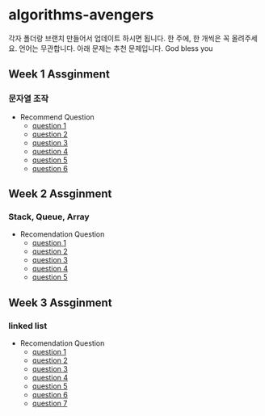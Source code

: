 # algorithms-avengers
각자 폴더랑 브랜치 만들어서 업데이트 하시면 됩니다. 한 주에, 한 개씩은 꼭 올려주세요.
언어는 무관합니다. 아래 문제는 추천 문제입니다.
God bless you
## Week 1 Assginment
### 문자열 조작
- Recommend Question
  - [question 1](https://leetcode.com/problems/valid-palindrome/)
  - [question 2](https://leetcode.com/problems/reorder-data-in-log-files/)
  - [question 3](https://leetcode.com/problems/most-common-word/submissions/)
  - [question 4](https://leetcode.com/problems/group-anagrams/)
  - [question 5](https://leetcode.com/problems/longest-palindromic-substring/)
  - [question 6](https://programmers.co.kr/learn/courses/30/lessons/42579)
## Week 2 Assginment
### Stack, Queue, Array
- Recomendation Question
  - [question 1](https://leetcode.com/problems/two-sum/)
  - [question 2](https://leetcode.com/problems/trapping-rain-water/)
  - [question 3](https://leetcode.com/problems/3sum/)
  - [question 4](https://leetcode.com/problems/array-partition-i/)
  - [question 5](https://programmers.co.kr/learn/courses/30/lessons/42583)
## Week 3 Assginment
### linked list
- Recomendation Question
  - [question 1](https://leetcode.com/problems/palindrome-linked-list/)
  - [question 2](https://leetcode.com/problems/merge-two-sorted-lists/)
  - [question 3](https://leetcode.com/problems/reverse-linked-list/)
  - [question 4](https://leetcode.com/problems/add-two-numbers/)
  - [question 5](https://leetcode.com/problems/swap-nodes-in-pairs/)
  - [question 6](https://leetcode.com/problems/odd-event-linked-list/)
  - [question 7](https://leetcode.com/problems/reverse-linked-list-ii/)



